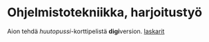 # Ohjelmistotekniikka, harjoitustyö
Aion tehdä _huutopussi_-korttipelistä **digi**version.
[laskarit](/laskarit)

